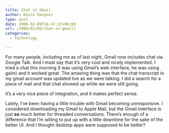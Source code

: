 ```yaml
---
title: Chat in Gmail
author: Kevin Dangoor
type: post
date: 2006-02-09T16:47:23+00:00
url: /2006/02/09/chat-in-gmail/
categories:
  - Technology

---
```

For many people, including me as of last night, Gmail now includes chat via Google Talk. And I must say that it&#8217;s very cool and nicely implemented. I tried a chat this morning (I was using Gmail&#8217;s web interface, he was using gaim) and it worked great. The amazing thing was that the chat transcript in my gmail account was updated live as we were talking. I did a search for a piece of mail and that chat showed up while we were still going.

It&#8217;s a very nice piece of integration, and it makes perfect sense.

Lately, I&#8217;ve been having a little trouble with Gmail becoming unresponsive. I considered downloading my Gmail to Apple Mail, but the Gmail interface is just **so** much better for threaded conversations. There&#8217;s enough of a difference that I&#8217;m willing to put up with a little downtime for the sake of the better UI. And I thought desktop apps were supposed to be better?